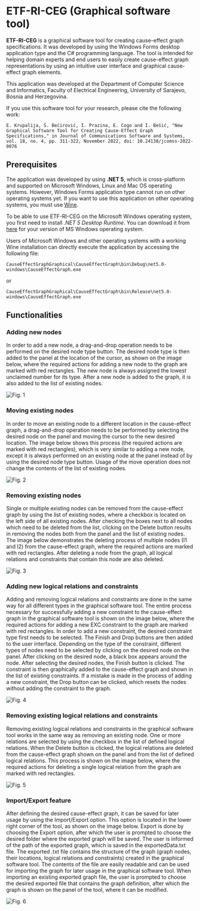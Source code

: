 # ETF-RI-CEG (Graphical software tool)

**ETF-RI-CEG** is a graphical software tool for creating cause-effect graph specifications. It was developed by using the Windows Forms desktop application type and the C# programming language. The tool is intended for helping domain experts and end users to easily create cause-effect graph representations by using an intuitive user interface and graphical cause-effect graph elements.

This application was developed at the Department of Computer Science and Informatics, Faculty of Electrical Engineering, University of Sarajevo, Bosnia and Herzegovina.

If you use this software tool for your research, please cite the following work:

```
E. Krupalija, Š. Bećirović, I. Prazina, E. Cogo and I. Bešić, "New Graphical Software Tool for Creating Cause-Effect Graph Specifications," in Journal of Communications Software and Systems, vol. 18, no. 4, pp. 311-322, November 2022, doi: 10.24138/jcomss-2022-0076
```

## Prerequisites

The application was developed by using **.NET 5**, which is cross-platform and supported on Microsoft Windows, Linux and Mac OS operating systems.
However, Windows Forms application type cannot run on other operating systems yet. If you want to use this application on other operating systems, you must use [Wine](https://www.winehq.org).

To be able to use ETF-RI-CEG on the Microsoft Windows operating system, you first need to install *.NET 5 Desktop Runtime*. You can download it from [here](https://dotnet.microsoft.com/en-us/download/dotnet/5.0) for your version of MS Windows operating system.

Users of Microsoft Windows and other operating systems with a working Wine installation can directly execute the application by accessing the following file:

```
CauseEffectGraphGraphical\CauseEffectGraph\bin\Debug\net5.0-windows\CauseEffectGraph.exe
```

 or
 
 ```
CauseEffectGraphGraphical\CauseEffectGraph\bin\Release\net5.0-windows\CauseEffectGraph.exe
```

## Functionalities

### Adding new nodes

In order to add a new node, a drag-and-drop operation needs to be performed on the desired node type button. The desired node type is then added to the panel at the location of the cursor, as shown on the image below, where the required actions for adding a new node to the graph are marked with red rectangles. The new node is always assigned the lowest unclaimed number for its type. After a new node is added to the graph, it is also added to the list of existing nodes.

![Fig. 1](https://github.com/ehlymana/ETF-RI-CEG-Graphical/blob/main/Images/Fig.%201%20Adding%20new%20nodes.png)

### Moving existing nodes

In order to move an existing node to a different location in the cause-effect graph, a drag-and-drop operation needs to be performed by selecting the desired node on the panel and moving the cursor to the new desired location. The image below shows this process (the required actions are marked with red rectangles), which is very similar to adding a new node, except it is always performed on an existing node at the panel instead of by using the desired node type button. Usage of the move operation does not change the contents of the list of existing nodes.

![Fig. 2](https://github.com/ehlymana/ETF-RI-CEG-Graphical/blob/main/Images/Fig.%202%20Moving%20existing%20nodes.png)

### Removing existing nodes

Single or multiple existing nodes can be removed from the cause-effect graph by using the list of existing nodes, where a checkbox is located on the left side of all existing nodes. After checking the boxes next to all nodes which need to be deleted from the list, clicking on the Delete button results in removing the nodes both from the panel and the list of existing nodes. The image below demonstrates the deleting process of multiple nodes (I1 and I2) from the cause-effect graph, where the required actions are marked with red rectangles. After deleting a node from the graph, all logical relations and constraints that contain this node are also deleted.

![Fig. 3](https://github.com/ehlymana/ETF-RI-CEG-Graphical/blob/main/Images/Fig.%203%20Deleting%20nodes.png)

### Adding new logical relations and constraints

Adding and removing logical relations and constraints are done in the same way for all different types in the graphical software tool. The entire process necessary for successfully adding a new constraint to the cause-effect graph in the graphical software tool is shown on the image below, where the required actions for adding a new EXC constraint to the graph are marked with red rectangles. In order to add a new constraint, the desired constraint type first needs to be selected. The Finish and Drop buttons are then added to the user interface. Depending on the type of the constraint, different types of nodes need to be selected by clicking on the desired node on the panel. After clicking on the desired node, a black box appears around the node. After selecting the desired nodes, the Finish button is clicked. The constraint is then graphically added to the cause-effect graph and shown in the list of existing constraints. If a mistake is made in the process of adding a new constraint, the Drop button can be clicked, which resets the nodes without adding the constraint to the graph.

![Fig. 4](https://github.com/ehlymana/ETF-RI-CEG-Graphical/blob/main/Images/Fig.%204%20Adding%20new%20logical%20relation.png)

### Removing existing logical relations and constraints

Removing existing logical relations and constraints in the graphical software tool works in the same way as removing an existing node. One or more relations are selected by using the checkbox in the list of defined logical relations. When the Delete button is clicked, the logical relations are deleted from the cause-effect graph shown on the panel and from the list of defined logical relations. This process is shown on the image below, where the required actions for deleting a single logical relation from the graph are marked with red rectangles.

![Fig. 5](https://github.com/ehlymana/ETF-RI-CEG-Graphical/blob/main/Images/Fig.%205%20Deleting%20existing%20logical%20relations.png)

### Import/Export feature

After defining the desired cause-effect graph, it can be saved for later usage by using the Import/Export option. This option is located in the lower right corner of the tool, as shown on the image below. Export is done by choosing the Export option, after which the user is prompted to choose the desired folder where the exported graph will be saved. The user is informed of the path of the exported graph, which is saved in the exportedData.txt file. The exported .txt file contains the structure of the graph (graph nodes, their locations, logical relations and constraints) created in the graphical software tool. The contents of the file are easily readable and can be used for importing the graph for later usage in the graphical software tool. When importing an existing exported graph file, the user is prompted to choose the desired exported file that contains the graph definition, after which the graph is shown on the panel of the tool, where it can be modified.

![Fig. 6](https://github.com/ehlymana/ETF-RI-CEG-Graphical/blob/main/Images/Fig.%206%20Import-Export.png)
